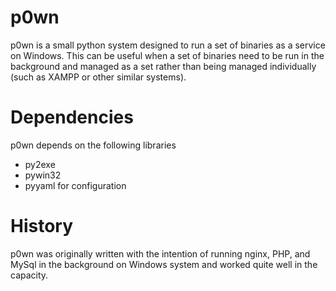 p0wn 
====

p0wn is a small python system designed to run a set of binaries as a service on Windows.
This can be useful when a set of binaries need to be run in the background and managed
as a set rather than being managed individually (such as XAMPP or other similar systems).


Dependencies
============

p0wn depends on the following libraries

* py2exe
* pywin32
* pyyaml for configuration

History
=======

p0wn was originally written with the intention of running nginx, PHP, and MySql
in the background on Windows system and worked quite well in the capacity.